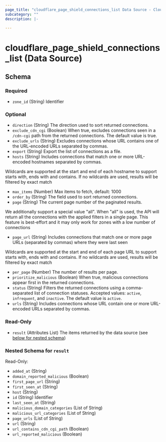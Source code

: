 ```yaml
---
page_title: "cloudflare_page_shield_connections_list Data Source - Cloudflare"
subcategory: ""
description: |-
  
---
```


# cloudflare_page_shield_connections_list (Data Source)




<!-- schema generated by tfplugindocs -->
## Schema

### Required

- `zone_id` (String) Identifier

### Optional

- `direction` (String) The direction used to sort returned connections.
- `exclude_cdn_cgi` (Boolean) When true, excludes connections seen in a `/cdn-cgi` path from the returned connections. The default value is true.
- `exclude_urls` (String) Excludes connections whose URL contains one of the URL-encoded URLs separated by commas.
- `export` (String) Export the list of connections as a file.
- `hosts` (String) Includes connections that match one or more URL-encoded hostnames separated by commas.

Wildcards are supported at the start and end of each hostname to support starts with, ends with
and contains. If no wildcards are used, results will be filtered by exact match
- `max_items` (Number) Max items to fetch, default: 1000
- `order_by` (String) The field used to sort returned connections.
- `page` (String) The current page number of the paginated results.

We additionally support a special value "all". When "all" is used, the API will return all the connections
with the applied filters in a single page. This feature is best-effort and it may only work for zones with
a low number of connections
- `page_url` (String) Includes connections that match one or more page URLs (separated by commas) where they were last seen

Wildcards are supported at the start and end of each page URL to support starts with, ends with
and contains. If no wildcards are used, results will be filtered by exact match
- `per_page` (Number) The number of results per page.
- `prioritize_malicious` (Boolean) When true, malicious connections appear first in the returned connections.
- `status` (String) Filters the returned connections using a comma-separated list of connection statuses. Accepted values: `active`, `infrequent`, and `inactive`. The default value is `active`.
- `urls` (String) Includes connections whose URL contain one or more URL-encoded URLs separated by commas.

### Read-Only

- `result` (Attributes List) The items returned by the data source (see [below for nested schema](#nestedatt--result))

<a id="nestedatt--result"></a>
### Nested Schema for `result`

Read-Only:

- `added_at` (String)
- `domain_reported_malicious` (Boolean)
- `first_page_url` (String)
- `first_seen_at` (String)
- `host` (String)
- `id` (String) Identifier
- `last_seen_at` (String)
- `malicious_domain_categories` (List of String)
- `malicious_url_categories` (List of String)
- `page_urls` (List of String)
- `url` (String)
- `url_contains_cdn_cgi_path` (Boolean)
- `url_reported_malicious` (Boolean)


